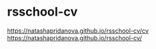 # rsschool-cv
https://natashapridanova.github.io/rsschool-cv/cv
https://natashapridanova.github.io/rsschool-cv/
